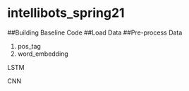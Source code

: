 # intellibots_spring21

##Building Baseline Code
##Load Data
##Pre-process Data
1. pos_tag
2. word_embedding

LSTM

CNN

